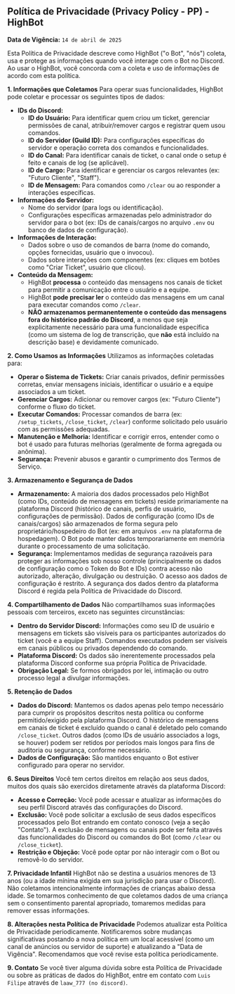 ## Política de Privacidade (Privacy Policy - PP) - HighBot

**Data de Vigência:** `14 de abril de 2025`

Esta Política de Privacidade descreve como HighBot ("o Bot", "nós") coleta, usa e protege as informações quando você interage com o Bot no Discord. Ao usar o HighBot, você concorda com a coleta e uso de informações de acordo com esta política.

**1. Informações que Coletamos**
Para operar suas funcionalidades, HighBot pode coletar e processar os seguintes tipos de dados:

*   **IDs do Discord:**
    *   **ID do Usuário:** Para identificar quem criou um ticket, gerenciar permissões de canal, atribuir/remover cargos e registrar quem usou comandos.
    *   **ID do Servidor (Guild ID):** Para configurações específicas do servidor e operação correta dos comandos e funcionalidades.
    *   **ID do Canal:** Para identificar canais de ticket, o canal onde o setup é feito e canais de log (se aplicável).
    *   **ID de Cargo:** Para identificar e gerenciar os cargos relevantes (ex: "Futuro Cliente", "Staff").
    *   **ID de Mensagem:** Para comandos como `/clear` ou ao responder a interações específicas.
*   **Informações do Servidor:**
    *   Nome do servidor (para logs ou identificação).
    *   Configurações específicas armazenadas pelo administrador do servidor para o bot (ex: IDs de canais/cargos no arquivo `.env` ou banco de dados de configuração).
*   **Informações de Interação:**
    *   Dados sobre o uso de comandos de barra (nome do comando, opções fornecidas, usuário que o invocou).
    *   Dados sobre interações com componentes (ex: cliques em botões como "Criar Ticket", usuário que clicou).
*   **Conteúdo da Mensagem:**
    *   HighBot **processa** o conteúdo das mensagens nos canais de ticket para permitir a comunicação entre o usuário e a equipe.
    *   HighBot **pode precisar ler** o conteúdo das mensagens em um canal para executar comandos como `/clear`.
    *   **NÃO armazenamos permanentemente o conteúdo das mensagens fora do histórico padrão do Discord**, a menos que seja explicitamente necessário para uma funcionalidade específica (como um sistema de log de transcrição, que **não** está incluído na descrição base) e devidamente comunicado.

**2. Como Usamos as Informações**
Utilizamos as informações coletadas para:

*   **Operar o Sistema de Tickets:** Criar canais privados, definir permissões corretas, enviar mensagens iniciais, identificar o usuário e a equipe associados a um ticket.
*   **Gerenciar Cargos:** Adicionar ou remover cargos (ex: "Futuro Cliente") conforme o fluxo do ticket.
*   **Executar Comandos:** Processar comandos de barra (ex: `/setup_tickets`, `/close_ticket`, `/clear`) conforme solicitado pelo usuário com as permissões adequadas.
*   **Manutenção e Melhoria:** Identificar e corrigir erros, entender como o bot é usado para futuras melhorias (geralmente de forma agregada ou anônima).
*   **Segurança:** Prevenir abusos e garantir o cumprimento dos Termos de Serviço.

**3. Armazenamento e Segurança de Dados**
*   **Armazenamento:** A maioria dos dados processados pelo HighBot (como IDs, conteúdo de mensagens em tickets) reside primariamente na plataforma Discord (histórico de canais, perfis de usuário, configurações de permissão). Dados de configuração (como IDs de canais/cargos) são armazenados de forma segura pelo proprietário/hospedeiro do Bot (ex: em arquivos `.env` na plataforma de hospedagem). O Bot pode manter dados temporariamente em memória durante o processamento de uma solicitação.
*   **Segurança:** Implementamos medidas de segurança razoáveis para proteger as informações sob nosso controle (principalmente os dados de configuração como o Token do Bot e IDs) contra acesso não autorizado, alteração, divulgação ou destruição. O acesso aos dados de configuração é restrito. A segurança dos dados dentro da plataforma Discord é regida pela Política de Privacidade do Discord.

**4. Compartilhamento de Dados**
Não compartilhamos suas informações pessoais com terceiros, exceto nas seguintes circunstâncias:
*   **Dentro do Servidor Discord:** Informações como seu ID de usuário e mensagens em tickets são visíveis para os participantes autorizados do ticket (você e a equipe Staff). Comandos executados podem ser visíveis em canais públicos ou privados dependendo do comando.
*   **Plataforma Discord:** Os dados são inerentemente processados pela plataforma Discord conforme sua própria Política de Privacidade.
*   **Obrigação Legal:** Se formos obrigados por lei, intimação ou outro processo legal a divulgar informações.

**5. Retenção de Dados**
*   **Dados do Discord:** Mantemos os dados apenas pelo tempo necessário para cumprir os propósitos descritos nesta política ou conforme permitido/exigido pela plataforma Discord. O histórico de mensagens em canais de ticket é excluído quando o canal é deletado pelo comando `/close_ticket`. Outros dados (como IDs de usuário associados a logs, se houver) podem ser retidos por períodos mais longos para fins de auditoria ou segurança, conforme necessário.
*   **Dados de Configuração:** São mantidos enquanto o Bot estiver configurado para operar no servidor.

**6. Seus Direitos**
Você tem certos direitos em relação aos seus dados, muitos dos quais são exercidos diretamente através da plataforma Discord:
*   **Acesso e Correção:** Você pode acessar e atualizar as informações do seu perfil Discord através das configurações do Discord.
*   **Exclusão:** Você pode solicitar a exclusão de seus dados específicos processados pelo Bot entrando em contato conosco (veja a seção "Contato"). A exclusão de mensagens ou canais pode ser feita através das funcionalidades do Discord ou comandos do Bot (como `/clear` ou `/close_ticket`).
*   **Restrição e Objeção:** Você pode optar por não interagir com o Bot ou removê-lo do servidor.

**7. Privacidade Infantil**
HighBot não se destina a usuários menores de 13 anos (ou a idade mínima exigida em sua jurisdição para usar o Discord). Não coletamos intencionalmente informações de crianças abaixo dessa idade. Se tomarmos conhecimento de que coletamos dados de uma criança sem o consentimento parental apropriado, tomaremos medidas para remover essas informações.

**8. Alterações nesta Política de Privacidade**
Podemos atualizar esta Política de Privacidade periodicamente. Notificaremos sobre mudanças significativas postando a nova política em um local acessível (como um canal de anúncios ou servidor de suporte) e atualizando a "Data de Vigência". Recomendamos que você revise esta política periodicamente.

**9. Contato**
Se você tiver alguma dúvida sobre esta Política de Privacidade ou sobre as práticas de dados do HighBot, entre em contato com `Luis Filipe` através de `laaw_777 (no discord)`.
